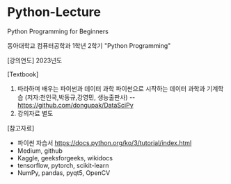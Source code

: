 # Python-Lecture

Python Programming for Beginners

동아대학교 컴퓨터공학과 1학년 2학기 "Python Programming"

[강의연도] 2023년도

[Textbook] 
1) 따라하며 배우는 파이썬과 데이터 과학 파이썬으로 시작하는 데이터 과학과 기계학습 (저자:천인국,박동규,강영민, 생능출판사)
   -- https://github.com/dongupak/DataSciPy
2) 강의자료 별도

[참고자료]  
- 파이썬 자습서  https://docs.python.org/ko/3/tutorial/index.html
- Medium, github
- Kaggle, geeksforgeeks, wikidocs
- tensorflow, pytorch, scikit-learn
- NumPy, pandas, pyqt5, OpenCV

